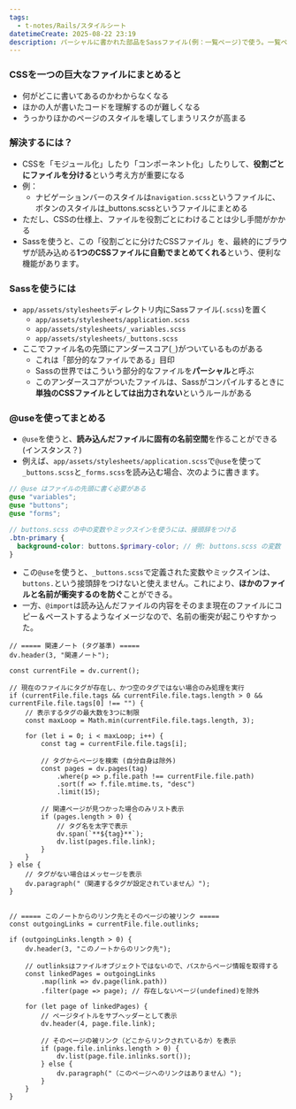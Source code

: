 ```yaml
---
tags:
  - t-notes/Rails/スタイルシート
datetimeCreate: 2025-08-22 23:19
description: パーシャルに書かれた部品をSassファイル(例：一覧ページ)で使う。一覧ページのボタンは_button.scssの.btn-primaryを適用するみたいな。
---
```

### CSSを一つの巨大なファイルにまとめると

- 何がどこに書いてあるのかわからなくなる
- ほかの人が書いたコードを理解するのが難しくなる
- うっかりほかのページのスタイルを壊してしまうリスクが高まる

### 解決するには？

- CSSを「モジュール化」したり「コンポーネント化」したりして、**役割ごとにファイルを分ける**という考え方が重要になる
- 例：
	- ナビゲーションバーのスタイルは`navigation.scss`というファイルに、ボタンのスタイルは_buttons.scssというファイルにまとめる
- ただし、CSSの仕様上、ファイルを役割ごとにわけることは少し手間がかかる
- Sassを使うと、この「役割ごとに分けたCSSファイル」を、最終的にブラウザが読み込める**1つのCSSファイルに自動でまとめてくれる**という、便利な機能があります。

### Sassを使うには

- `app/assets/stylesheets`ディレクトリ内にSassファイル(`.scss`)を置く
	- `app/assets/stylesheets/application.scss`
	- `app/assets/stylesheets/_variables.scss`
	- `app/assets/stylesheets/_buttons.scss`
- ここでファイル名の先頭にアンダースコア(`_`)がついているものがある
	- これは「部分的なファイルである」目印
	- Sassの世界ではこういう部分的なファイルを**パーシャル**と呼ぶ
	- このアンダースコアがついたファイルは、Sassがコンパイルするときに**単独のCSSファイルとしては出力されない**というルールがある

### @useを使ってまとめる

- `@use`を使うと、**読み込んだファイルに固有の名前空間**を作ることができる(インスタンス？)
- 例えば、`app/assets/stylesheets/application.scss`で`@use`を使って`_buttons.scss`と`_forms.scss`を読み込む場合、次のように書きます。
```scss
// @use はファイルの先頭に書く必要がある
@use "variables";
@use "buttons";
@use "forms";

// buttons.scss の中の変数やミックスインを使うには、接頭辞をつける
.btn-primary {
  background-color: buttons.$primary-color; // 例: buttons.scss の変数
}
```
- この`@use`を使うと、`_buttons.scss`で定義された変数やミックスインは、`buttons.`という接頭辞をつけないと使えません。これにより、**ほかのファイルと名前が衝突するのを防ぐ**ことができる。
- 一方、`@import`は読み込んだファイルの内容をそのまま現在のファイルにコピー＆ペーストするようなイメージなので、名前の衝突が起こりやすかった。



```dataviewjs
// ===== 関連ノート (タグ基準) =====
dv.header(3, "関連ノート");

const currentFile = dv.current();

// 現在のファイルにタグが存在し、かつ空のタグではない場合のみ処理を実行
if (currentFile.file.tags && currentFile.file.tags.length > 0 && currentFile.file.tags[0] !== "") {
    // 表示するタグの最大数を3つに制限
    const maxLoop = Math.min(currentFile.file.tags.length, 3);

    for (let i = 0; i < maxLoop; i++) {
        const tag = currentFile.file.tags[i];
        
        // タグからページを検索 (自分自身は除外)
        const pages = dv.pages(tag)
            .where(p => p.file.path !== currentFile.file.path) 
            .sort(f => f.file.mtime.ts, "desc")
            .limit(15);
        
        // 関連ページが見つかった場合のみリスト表示
        if (pages.length > 0) {
            // タグ名を太字で表示
            dv.span(`**${tag}**`); 
            dv.list(pages.file.link);
        }
    }
} else {
    // タグがない場合はメッセージを表示
    dv.paragraph("（関連するタグが設定されていません）");
}


// ===== このノートからのリンク先とそのページの被リンク =====
const outgoingLinks = currentFile.file.outlinks;

if (outgoingLinks.length > 0) {
    dv.header(3, "このノートからのリンク先");
    
    // outlinksはファイルオブジェクトではないので、パスからページ情報を取得する
    const linkedPages = outgoingLinks
        .map(link => dv.page(link.path))
        .filter(page => page); // 存在しないページ(undefined)を除外

    for (let page of linkedPages) {
        // ページタイトルをサブヘッダーとして表示
        dv.header(4, page.file.link);
        
        // そのページの被リンク（どこからリンクされているか）を表示
        if (page.file.inlinks.length > 0) {
            dv.list(page.file.inlinks.sort());
        } else {
            dv.paragraph("（このページへのリンクはありません）");
        }
    }
}
```